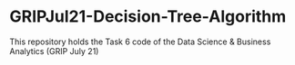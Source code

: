 # GRIPJul21-Decision-Tree-Algorithm
This repository holds the Task 6 code of the Data Science &amp; Business Analytics (GRIP July 21)

